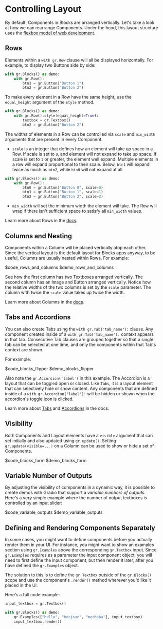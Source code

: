 # Controlling Layout

By default, Components in Blocks are arranged vertically. Let's take a look at how we can rearrange Components. Under the hood, this layout structure uses the [flexbox model of web development](https://developer.mozilla.org/en-US/docs/Web/CSS/CSS_Flexible_Box_Layout/Basic_Concepts_of_Flexbox).

## Rows

Elements within a `with gr.Row` clause will all be displayed horizontally. For example, to display two Buttons side by side:

```python
with gr.Blocks() as demo:
    with gr.Row():
        btn1 = gr.Button("Button 1")
        btn2 = gr.Button("Button 2")
```

To make every element in a Row have the same height, use the `equal_height` argument of the `style` method.

```python
with gr.Blocks() as demo:
    with gr.Row().style(equal_height=True):
        textbox = gr.Textbox()
        btn2 = gr.Button("Button 2")
```

The widths of elements in a Row can be controlled via `scale` and `min_width` arguments that are present in every Component.

- `scale` is an integer that defines how an element will take up space in a Row. If scale is set to `0`, and element will not expand to take up space. If scale is set to `1` or greater, the element well expand. Multiple elements in a row will expand proportional to their scale. Below, `btn1` will expand twice as much as `btn2`, while `btn0` will not expand at all:

```python
with gr.Blocks() as demo:
    with gr.Row():
        btn0 = gr.Button("Button 0", scale=0)
        btn1 = gr.Button("Button 1", scale=1)
        btn2 = gr.Button("Button 2", scale=2)
```

- `min_width` will set the minimum width the element will take. The Row will wrap if there isn't sufficient space to satisfy all `min_width` values.

Learn more about Rows in the [docs](https://gradio.app/docs/#row).

## Columns and Nesting

Components within a Column will be placed vertically atop each other. Since the vertical layout is the default layout for Blocks apps anyway, to be useful, Columns are usually  nested within Rows. For example:

$code_rows_and_columns
$demo_rows_and_columns

See how the first column has two Textboxes arranged vertically. The second column has an Image and Button arranged vertically. Notice how the relative widths of the two columns is set by the `scale` parameter. The column with twice the `scale` value takes up twice the width.

Learn more about Columns in the [docs](https://gradio.app/docs/#column).

## Tabs and Accordions

You can also create Tabs using the `with gr.Tab('tab_name'):` clause. Any component created inside of a `with gr.Tab('tab_name'):` context appears in that tab. Consecutive Tab clauses are grouped together so that a single tab can be selected at one time, and only the components within that Tab's context are shown.

For example:

$code_blocks_flipper
$demo_blocks_flipper

Also note the `gr.Accordion('label')` in this example. The Accordion is a layout that can be toggled open or closed. Like `Tabs`, it is a layout element that can selectively hide or show content. Any components that are defined inside of a `with gr.Accordion('label'):` will be hidden or shown when the accordion's toggle icon is clicked.

Learn more about [Tabs](https://gradio.app/docs/#tab) and [Accordions](https://gradio.app/docs/#accordion) in the docs.

## Visibility

Both Components and Layout elements have a `visible` argument that can set initially and also updated using `gr.update()`. Setting `gr.update(visible=...)` on a Column can be used to show or hide a set of Components.

$code_blocks_form
$demo_blocks_form

## Variable Number of Outputs

By adjusting the visibility of components in a dynamic way, it is possible to create
demos with Gradio that support a *variable numbers of outputs*. Here's a very simple example
where the number of output textboxes is controlled by an input slider:

$code_variable_outputs
$demo_variable_outputs

## Defining and Rendering Components Separately

In some cases, you might want to define components before you actually render them in your UI. For instance, you might want to show an examples section using `gr.Examples` above the corresponding `gr.Textbox` input. Since `gr.Examples` requires as a parameter the input component object, you will need to first define the input component, but then render it later, after you have defined the `gr.Examples` object.

The solution to this is to define the `gr.Textbox` outside of the `gr.Blocks()` scope and use the component's `.render()` method wherever you'd like it placed in the UI.

Here's a full code example:

```python
input_textbox = gr.Textbox()

with gr.Blocks() as demo:
    gr.Examples(["hello", "bonjour", "merhaba"], input_textbox)
    input_textbox.render()
```
